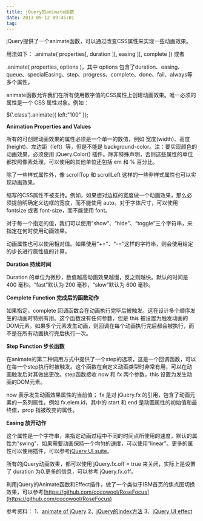 ```yaml
---
title: jQuery的animate函数
date: 2013-05-12 09:45:01
tag: 
---
```



jQuery提供了一个animate函数，可以通过改变CSS属性来实现一些动画效果。

用法如下：
.animate( properties[, duration ][, easing ][, complete ])
或者

.animate( properties, options )，其中 options 包含了duration、easing、queue、specialEasing、step、progress、complete、done、fail、always等多个属性。

animate函数允许我们在所有使用数字值的CSS属性上创建动画效果。唯一必须的属性是一个 CSS 属性对象。例如：

$('.class').animate({
left:"100"
});

**Animation Properties and Values**

所有的可创建动画效果的属性必须是一个单一的数值，例如 宽度(width)、高度(height)、左边距（left）等，但是不能是 background-color。注：要实现颜色的动画效果，必须使用 jQuery.Color() 插件。除非特殊声明，否则这些属性的单位都按照像素处理，可以使用的其他单位还包括 em 和 % 百分比。

除了一些样式属性外，像 scrollTop 和 scrollLeft 这样的一些非样式属性也可以实现动画效果。

缩写的CSS属性不被支持。例如，如果想对边框的宽度做一个动画效果，那么必须提前明确定义边框的宽度，而不能使用 auto。对于字体尺寸，可以使用 fontsize 或者 font-size，而不能使用 font。

对于每一个指定的值，我们可以使用“show”、“hide”、“toggle”三个字符串，来指定在何时使用动画效果。

动画属性也可以使用相对值。如果使用“+=”、“-=”这样的字符串，则会使用给定的步长进行属性值的计算。


**Duration 持续时间**


Duration 的单位为微秒，数值越高动画效果越慢，反之则越快。默认的时间是 400 毫秒。“fast”默认为 200 毫秒，“slow”默认为 600 毫秒。

**Complete Function 完成后的函数动作**

如果指定，complete 回调函数会在动画执行完毕后被触发。这在设计多个顺序发生的动画时特别有用。这个函数没有任何参数，但是 this 被设置为触发动画的DOM元素。如果多个元素发生动画，则回调在每个动画执行完后都会被执行，而不是在所有动画执行完后执行一次。

**Step Function 步长函数**

在animate的第二种调用方式中提供了一个step的选项，这是一个回调函数，可以在每一个step执行时被触发。这个函数在自定义动画类型时非常有用，可以在动画触发后对其做出更改。step函数接收 now 和 fx 两个参数，this 设置为发生动画的DOM元素。

now 表示发生动画效果属性的当前值；
fx 是对 jQuery.fx 的引用，包含了动画元素的一系列属性，例如 fx.elem.id，其中的 start 和 end 是动画属性的初始值和最终值，prop 指被改变的属性。

**Easing 放开动作**

这个属性是一个字符串，来指定动画过程中不同的时间点所使用的速度，默认的属性为“swing”，如果需要动画保持一个均匀的速度，可以使用“linear”。更多的属性可以使用插件，可以参考[jQuery UI suite](http://jqueryui.com/)。

所有的jQuery动画效果，都可以使用 jQuery.fx.off = true 来关闭，实际上是设置了 duration 为0.更多的信息，可以参考 jQuery.fx.off。

利用jQuery的Animate函数和Effect插件，做了一个类似于IBM首页的焦点图切换效果，可以参考[https://github.com/cocowool/RoseFocus](https://github.com/cocowool/RoseFocus)

参考资料：
1、[animate of jQuery](http://api.jquery.com/animate/)
2、[jQuery的Index方法](http://www.w3school.com.cn/jquery/dom_element_methods_index.asp)
3、[jQuery UI effect](http://jqueryui.com/effect/#easing)













